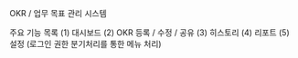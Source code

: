 OKR / 업무 목표 관리 시스템

주요 기능 목록
(1) 대시보드
(2) OKR 등록 / 수정 / 공유
(3) 히스토리
(4) 리포트
(5) 설정 (로그인 권한 분기처리를 통한 메뉴 처리)
